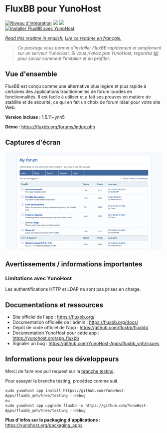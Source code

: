 # FluxBB pour YunoHost

[![Niveau d'intégration](https://dash.yunohost.org/integration/fluxbb.svg)](https://dash.yunohost.org/appci/app/fluxbb) ![](https://ci-apps.yunohost.org/ci/badges/fluxbb.status.svg) ![](https://ci-apps.yunohost.org/ci/badges/fluxbb.maintain.svg)  
[![Installer FluxBB avec YunoHost](https://install-app.yunohost.org/install-with-yunohost.svg)](https://install-app.yunohost.org/?app=fluxbb)

*[Read this readme in english.](./README.md)*
*[Lire ce readme en français.](./README_fr.md)*

> *Ce package vous permet d'installer FluxBB rapidement et simplement sur un serveur YunoHost.
Si vous n'avez pas YunoHost, regardez [ici](https://yunohost.org/#/install) pour savoir comment l'installer et en profiter.*

## Vue d'ensemble

FluxBB est conçu comme une alternative plus légère et plus rapide à certaines des applications traditionnelles de forum lourdes en fonctionnalités. Il est facile à utiliser et a fait ses preuves en matière de stabilité et de sécurité, ce qui en fait un choix de forum idéal pour votre site Web. 

**Version incluse :** 1.5.11~ynh5

**Démo :** https://fluxbb.org/forums/index.php

## Captures d'écran

![](./doc/screenshots/fluxbb_screenshot.png)

## Avertissements / informations importantes

### Limitations avec YunoHost

Les authentifications HTTP et LDAP ne sont pas prises en charge. 
## Documentations et ressources

* Site officiel de l'app : https://fluxbb.org/
* Documentation officielle de l'admin : https://fluxbb.org/docs/
* Dépôt de code officiel de l'app : https://github.com/fluxbb/fluxbb/
* Documentation YunoHost pour cette app : https://yunohost.org/app_fluxbb
* Signaler un bug : https://github.com/YunoHost-Apps/fluxbb_ynh/issues

## Informations pour les développeurs

Merci de faire vos pull request sur la [branche testing](https://github.com/YunoHost-Apps/fluxbb_ynh/tree/testing).

Pour essayer la branche testing, procédez comme suit.
```
sudo yunohost app install https://github.com/YunoHost-Apps/fluxbb_ynh/tree/testing --debug
ou
sudo yunohost app upgrade fluxbb -u https://github.com/YunoHost-Apps/fluxbb_ynh/tree/testing --debug
```

**Plus d'infos sur le packaging d'applications :** https://yunohost.org/packaging_apps